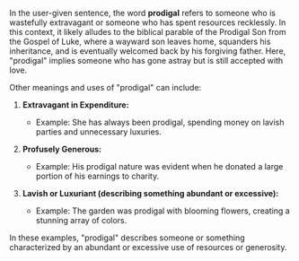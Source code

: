 In the user-given sentence, the word **prodigal** refers to someone who is wastefully extravagant or someone who has spent resources recklessly. In this context, it likely alludes to the biblical parable of the Prodigal Son from the Gospel of Luke, where a wayward son leaves home, squanders his inheritance, and is eventually welcomed back by his forgiving father. Here, "prodigal" implies someone who has gone astray but is still accepted with love.

Other meanings and uses of "prodigal" can include:

1. **Extravagant in Expenditure:**
   - Example: She has always been prodigal, spending money on lavish parties and unnecessary luxuries.

2. **Profusely Generous:**
   - Example: His prodigal nature was evident when he donated a large portion of his earnings to charity.

3. **Lavish or Luxuriant (describing something abundant or excessive):**
   - Example: The garden was prodigal with blooming flowers, creating a stunning array of colors.

In these examples, "prodigal" describes someone or something characterized by an abundant or excessive use of resources or generosity.